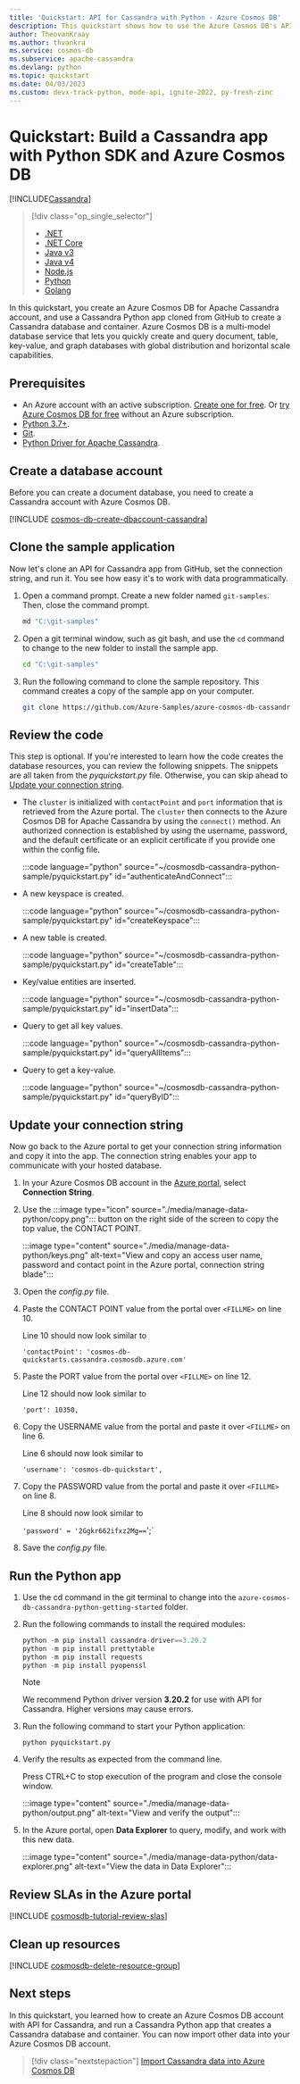 ```yaml
---
title: 'Quickstart: API for Cassandra with Python - Azure Cosmos DB'
description: This quickstart shows how to use the Azure Cosmos DB's API for Apache Cassandra to create a profile application with Python.
author: TheovanKraay
ms.author: thvankra
ms.service: cosmos-db
ms.subservice: apache-cassandra
ms.devlang: python
ms.topic: quickstart
ms.date: 04/03/2023
ms.custom: devx-track-python, mode-api, ignite-2022, py-fresh-zinc
---
```

# Quickstart: Build a Cassandra app with Python SDK and Azure Cosmos DB
[!INCLUDE[Cassandra](../includes/appliesto-cassandra.md)]

> [!div class="op_single_selector"]
> * [.NET](manage-data-dotnet.md)
> * [.NET Core](manage-data-dotnet-core.md)
> * [Java v3](manage-data-java.md)
> * [Java v4](manage-data-java-v4-sdk.md)
> * [Node.js](manage-data-nodejs.md)
> * [Python](manage-data-python.md)
> * [Golang](manage-data-go.md)
>  

In this quickstart, you create an Azure Cosmos DB for Apache Cassandra account, and use a Cassandra Python app cloned from GitHub to create a Cassandra database and container. Azure Cosmos DB is a multi-model database service that lets you quickly create and query document, table, key-value, and graph databases with global distribution and horizontal scale capabilities.

## Prerequisites

- An Azure account with an active subscription. [Create one for free](https://azure.microsoft.com/free/?ref=microsoft.com&utm_source=microsoft.com&utm_medium=docs&utm_campaign=visualstudio). Or [try Azure Cosmos DB for free](../try-free.md) without an Azure subscription.
- [Python 3.7+](https://www.python.org/downloads/).
- [Git](https://git-scm.com/downloads).
- [Python Driver for Apache Cassandra](https://github.com/datastax/python-driver).

## Create a database account

Before you can create a document database, you need to create a Cassandra account with Azure Cosmos DB.

[!INCLUDE [cosmos-db-create-dbaccount-cassandra](../includes/cosmos-db-create-dbaccount-cassandra.md)]

## Clone the sample application

Now let's clone an API for Cassandra app from GitHub, set the connection string, and run it. You see how easy it's to work with data programmatically. 

1. Open a command prompt. Create a new folder named `git-samples`. Then, close the command prompt.

    ```bash
    md "C:\git-samples"
    ```

2. Open a git terminal window, such as git bash, and use the `cd` command to change to the new folder to install the sample app.

    ```bash
    cd "C:\git-samples"
    ```

3. Run the following command to clone the sample repository. This command creates a copy of the sample app on your computer.

    ```bash
    git clone https://github.com/Azure-Samples/azure-cosmos-db-cassandra-python-getting-started.git
    ```

## Review the code

This step is optional. If you're interested to learn how the code creates the database resources, you can review the following snippets. The snippets are all taken from the *pyquickstart.py* file. Otherwise, you can skip ahead to [Update your connection string](#update-your-connection-string). 

* The `cluster` is initialized with `contactPoint` and `port` information that is retrieved from the Azure portal. The `cluster` then connects to the Azure Cosmos DB for Apache Cassandra by using the `connect()` method. An authorized connection is established by using the username, password, and the default certificate or an explicit certificate if you provide one within the config file.

  :::code language="python" source="~/cosmosdb-cassandra-python-sample/pyquickstart.py" id="authenticateAndConnect":::

* A new keyspace is created.

  :::code language="python" source="~/cosmosdb-cassandra-python-sample/pyquickstart.py" id="createKeyspace":::

* A new table is created.

  :::code language="python" source="~/cosmosdb-cassandra-python-sample/pyquickstart.py" id="createTable":::

* Key/value entities are inserted.

  :::code language="python" source="~/cosmosdb-cassandra-python-sample/pyquickstart.py" id="insertData":::

* Query to get all key values.

  :::code language="python" source="~/cosmosdb-cassandra-python-sample/pyquickstart.py" id="queryAllItems":::
    
* Query to get a key-value.

  :::code language="python" source="~/cosmosdb-cassandra-python-sample/pyquickstart.py" id="queryByID":::

## Update your connection string

Now go back to the Azure portal to get your connection string information and copy it into the app. The connection string enables your app to communicate with your hosted database.

1. In your Azure Cosmos DB account in the [Azure portal](https://portal.azure.com/), select **Connection String**. 

1. Use the :::image type="icon" source="./media/manage-data-python/copy.png"::: button on the right side of the screen to copy the top value, the CONTACT POINT. 

   :::image type="content" source="./media/manage-data-python/keys.png" alt-text="View and copy an access user name, password and contact point in the Azure portal, connection string blade":::

1. Open the *config.py* file. 

1. Paste the CONTACT POINT value from the portal over `<FILLME>` on line 10.

    Line 10 should now look similar to 

    `'contactPoint': 'cosmos-db-quickstarts.cassandra.cosmosdb.azure.com'`

1. Paste the PORT value from the portal over `<FILLME>` on line 12.

    Line 12 should now look similar to 

    `'port': 10350,`

1. Copy the USERNAME value from the portal and paste it over `<FILLME>` on line 6.

    Line 6 should now look similar to 

    `'username': 'cosmos-db-quickstart',`
    
1. Copy the PASSWORD value from the portal and paste it over `<FILLME>` on line 8.

    Line 8 should now look similar to

    `'password' = '2Ggkr662ifxz2Mg==`';`

1. Save the *config.py* file.

## Run the Python app

1. Use the cd command in the git terminal to change into the `azure-cosmos-db-cassandra-python-getting-started` folder. 

2. Run the following commands to install the required modules:

    ```python
    python -m pip install cassandra-driver==3.20.2
    python -m pip install prettytable
    python -m pip install requests
    python -m pip install pyopenssl
    ```

    > [!NOTE]
    > We recommend Python driver version **3.20.2** for use with API for Cassandra. Higher versions may cause errors.

2. Run the following command to start your Python application:

    ```
    python pyquickstart.py
    ```

3. Verify the results as expected from the command line.

    Press CTRL+C to stop execution of the program and close the console window. 

    :::image type="content" source="./media/manage-data-python/output.png" alt-text="View and verify the output":::
    
4. In the Azure portal, open **Data Explorer** to query, modify, and work with this new data. 

    :::image type="content" source="./media/manage-data-python/data-explorer.png" alt-text="View the data in Data Explorer":::

## Review SLAs in the Azure portal

[!INCLUDE [cosmosdb-tutorial-review-slas](../includes/cosmos-db-tutorial-review-slas.md)]

## Clean up resources

[!INCLUDE [cosmosdb-delete-resource-group](../includes/cosmos-db-delete-resource-group.md)]

## Next steps

In this quickstart, you learned how to create an Azure Cosmos DB account with API for Cassandra, and run a Cassandra Python app that creates a Cassandra database and container. You can now import other data into your Azure Cosmos DB account. 

> [!div class="nextstepaction"]
> [Import Cassandra data into Azure Cosmos DB](migrate-data.md)
